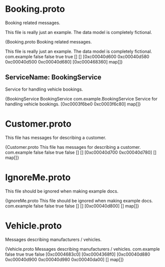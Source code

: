 <!-- case2.tmpl -->

# Booking.proto
Booking related messages.

This file is really just an example. The data model is completely
fictional.

{Booking.proto Booking related messages.

This file is really just an example. The data model is completely
fictional. com.example false false true true [] [] [0xc00040d600 0xc00040d580 0xc00040d500 0xc00040d680] [0xc000468360] map[]}


## ServiceName: BookingService
Service for handling vehicle bookings.

{BookingService BookingService com.example.BookingService Service for handling vehicle bookings. [0xc0003f6be0 0xc0003f6c80] map[]}
 <!-- end Services -->

# Customer.proto
This file has messages for describing a customer.

{Customer.proto This file has messages for describing a customer. com.example false false true false [] [] [0xc00040d700 0xc00040d780] [] map[]}

 <!-- end Services -->

# IgnoreMe.proto
This file should be ignored when making example docs.

{IgnoreMe.proto This file should be ignored when making example docs. com.example false false true false [] [] [0xc00040d800] [] map[]}

 <!-- end Services -->

# Vehicle.proto
Messages describing manufacturers / vehicles.

{Vehicle.proto Messages describing manufacturers / vehicles. com.example false true true false [0xc0004683c0] [0xc0004368f0] [0xc00040d880 0xc00040d900 0xc00040d980 0xc00040da00] [] map[]}

 <!-- end Services -->
 <!-- end Files -->
